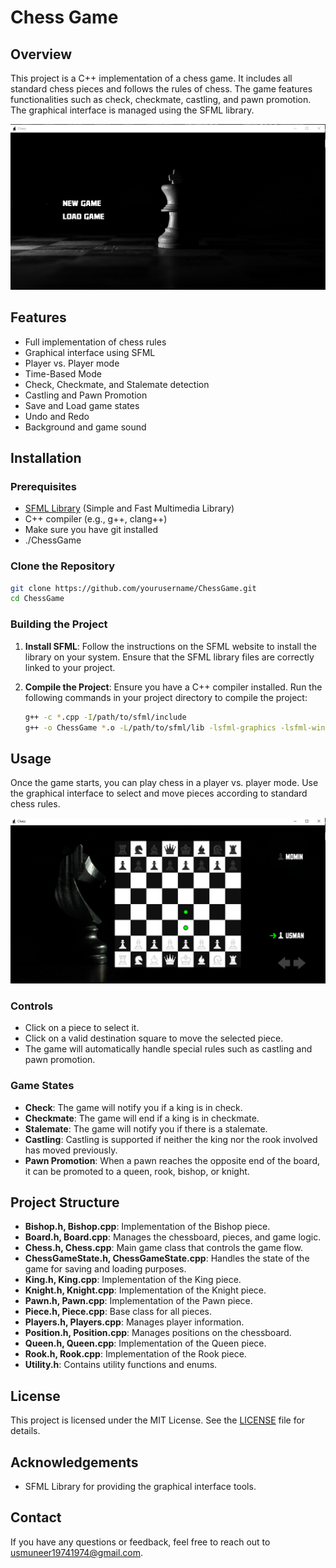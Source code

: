 # Chess Game

## Overview

This project is a C++ implementation of a chess game. It includes all standard chess pieces and follows the rules of chess. The game features functionalities such as check, checkmate, castling, and pawn promotion. The graphical interface is managed using the SFML library.

![Chess Game](SFML%20Chess/images/chess_game_screenshot.PNG)

## Features

- Full implementation of chess rules
- Graphical interface using SFML
- Player vs. Player mode
- Time-Based Mode
- Check, Checkmate, and Stalemate detection
- Castling and Pawn Promotion
- Save and Load game states
- Undo and Redo
- Background and game sound

## Installation

### Prerequisites

- [SFML Library](https://www.sfml-dev.org/download.php) (Simple and Fast Multimedia Library)
- C++ compiler (e.g., g++, clang++)
- Make sure you have git installed
- ./ChessGame


### Clone the Repository

```sh
git clone https://github.com/yourusername/ChessGame.git
cd ChessGame
```


### Building the Project

1. **Install SFML**:
   Follow the instructions on the SFML website to install the library on your system. Ensure that the SFML library files are correctly linked to your project.

2. **Compile the Project**:
   Ensure you have a C++ compiler installed. Run the following commands in your project directory to compile the project:

   ```sh
   g++ -c *.cpp -I/path/to/sfml/include
   g++ -o ChessGame *.o -L/path/to/sfml/lib -lsfml-graphics -lsfml-window -lsfml-system
   ```
## Usage

Once the game starts, you can play chess in a player vs. player mode. Use the graphical interface to select and move pieces according to standard chess rules.


![play mode](SFML%20Chess/images/chess_game_screenshot_2.PNG)


### Controls

- Click on a piece to select it.
- Click on a valid destination square to move the selected piece.
- The game will automatically handle special rules such as castling and pawn promotion.

### Game States

- **Check**: The game will notify you if a king is in check.
- **Checkmate**: The game will end if a king is in checkmate.
- **Stalemate**: The game will notify you if there is a stalemate.
- **Castling**: Castling is supported if neither the king nor the rook involved has moved previously.
- **Pawn Promotion**: When a pawn reaches the opposite end of the board, it can be promoted to a queen, rook, bishop, or knight.

## Project Structure

- **Bishop.h, Bishop.cpp**: Implementation of the Bishop piece.
- **Board.h, Board.cpp**: Manages the chessboard, pieces, and game logic.
- **Chess.h, Chess.cpp**: Main game class that controls the game flow.
- **ChessGameState.h, ChessGameState.cpp**: Handles the state of the game for saving and loading purposes.
- **King.h, King.cpp**: Implementation of the King piece.
- **Knight.h, Knight.cpp**: Implementation of the Knight piece.
- **Pawn.h, Pawn.cpp**: Implementation of the Pawn piece.
- **Piece.h, Piece.cpp**: Base class for all pieces.
- **Players.h, Players.cpp**: Manages player information.
- **Position.h, Position.cpp**: Manages positions on the chessboard.
- **Queen.h, Queen.cpp**: Implementation of the Queen piece.
- **Rook.h, Rook.cpp**: Implementation of the Rook piece.
- **Utility.h**: Contains utility functions and enums.

## License

This project is licensed under the MIT License. See the [LICENSE](https://github.com/Sheild007/SFML-Chess-Game?tab=MIT-1-ov-file) file for details.

## Acknowledgements

- SFML Library for providing the graphical interface tools.

## Contact

If you have any questions or feedback, feel free to reach out to [usmuneer19741974@gmail.com](mailto:usmuneer19741974@gmil.com).


   


